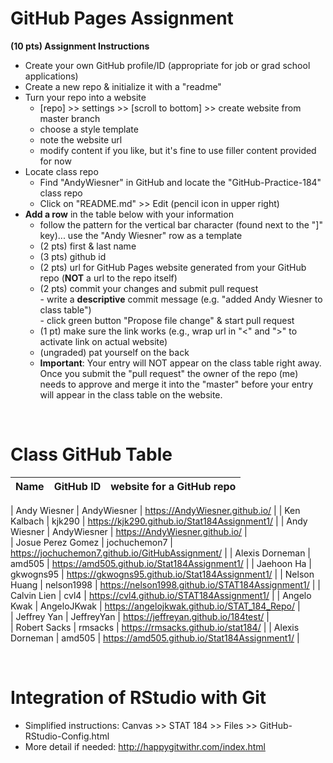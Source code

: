 
# GitHub Pages Assignment

**(10 pts) Assignment Instructions**

- Create your own GitHub profile/ID (appropriate for job or grad school applications)  
- Create a new repo & initialize it with a "readme"   
- Turn your repo into a website  
    - [repo] >> settings >> [scroll to bottom] >> create website from master branch  
    - choose a style template 
    - note the website url  
    - modify content if you like, but it's fine to use filler content provided for now  
- Locate class repo
    - Find "AndyWiesner" in GitHub and locate the "GitHub-Practice-184" class repo
    - Click on "README.md" >> Edit (pencil icon in upper right)
- **Add a row** in the table below with your information 
    - follow the pattern for the vertical bar character (found next to the "]" key)... use the "Andy Wiesner" row as a template
    - (2 pts) first & last name  
    - (3 pts) github id  
    - (2 pts) url for GitHub Pages website generated from your GitHub repo (**NOT** a url to the repo itself)
    - (2 pts) commit your changes and submit pull request   
            - write a **descriptive** commit message (e.g. "added Andy Wiesner to class table")  
            - click green button "Propose file change" & start pull request  
    - (1 pt) make sure the link works (e.g., wrap url in "<" and ">" to activate link on actual website)  
    - (ungraded) pat yourself on the back
    - **Important**: Your entry will NOT appear on the class table right away.  Once you submit the "pull request" the owner of the repo (me) needs to approve and merge it into the "master" before your entry will appear in the class table on the website. 

<br>

# Class GitHub Table 

|Name                     |GitHub ID             |website for a GitHub repo                                |  
|:------------------------|:---------------------|:--------------------------------------------------------|  

| Andy Wiesner | AndyWiesner | <https://AndyWiesner.github.io/> | 
| Ken Kalbach | kjk290 | <https://kjk290.github.io/Stat184Assignment1/> |
| Andy Wiesner | AndyWiesner | <https://AndyWiesner.github.io/> |  
| Josue Perez Gomez | jochuchemon7 | <https://jochuchemon7.github.io/GitHubAssignment/> |
| Alexis Dorneman | amd505 | <https://amd505.github.io/Stat184Assignment1/> |
| Jaehoon Ha | gkwogns95 | <https://gkwogns95.github.io/Stat184Assignment1/> |
| Nelson Huang | nelson1998 | <https://nelson1998.github.io/STAT184Assignment1/> |
| Calvin Lien | cvl4 | <https://cvl4.github.io/STAT184Assignment1/> |
| Angelo Kwak  | AngeloJKwak | <https://angelojkwak.github.io/STAT_184_Repo/> |  
| Jeffrey Yan | JeffreyYan | <https://jeffreyan.github.io/184test/> |  
| Robert Sacks | rmsacks | <https://rmsacks.github.io/stat184/> |
| Alexis Dorneman | amd505 | <https://amd505.github.io/Stat184Assignment1/> |  




<br>

# Integration of RStudio with Git

- Simplified instructions: Canvas >> STAT 184 >> Files >> GitHub-RStudio-Config.html  
- More detail if needed: <http://happygitwithr.com/index.html>


